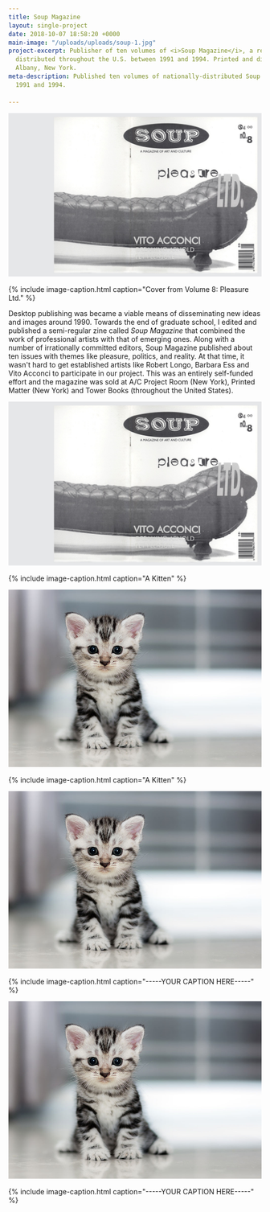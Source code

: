 ```yaml
---
title: Soup Magazine
layout: single-project
date: 2018-10-07 18:58:20 +0000
main-image: "/uploads/uploads/soup-1.jpg"
project-excerpt: Publisher of ten volumes of <i>Soup Magazine</i>, a rebellious zine
  distributed throughout the U.S. between 1991 and 1994. Printed and distributed in
  Albany, New York.
meta-description: Published ten volumes of nationally-distributed Soup Magazine between
  1991 and 1994.

---
```

![](/uploads/uploads/main-soup-magazine-1.jpg)

{% include image-caption.html caption="Cover from Volume 8: Pleasure Ltd." %}

Desktop publishing was became a viable means of disseminating new ideas and images around 1990. Towards the end of graduate school, I edited and published a semi-regular zine called <i>Soup Magazine</i> that combined the work of professional artists with that of emerging ones. Along with a number of irrationally committed editors, Soup Magazine published about ten issues with themes like pleasure, politics, and reality. At that time, it wasn't hard to get established artists like Robert Longo, Barbara Ess and Vito Acconci to participate in our project. This was an entirely self-funded effort and the magazine was sold at A/C Project Room (New York), Printed Matter (New York) and Tower Books (throughout the United States).

<section class="project-column-one" markdown="1">

![](/uploads/uploads/main-soup-magazine-1.jpg)

{% include image-caption.html caption="A Kitten" %}

</section>

<section class="project-column-two" markdown="1">

![Kitten](/uploads/uploads/4-ways-cheer-up-depressed-cat.jpg)

{% include image-caption.html caption="A Kitten" %}

</section>

<section class="project-column-one" markdown="1">

![](/uploads/uploads/4-ways-cheer-up-depressed-cat.jpg)

{% include image-caption.html caption="-----YOUR CAPTION HERE-----" %}

</section>

<section class="project-column-one" markdown="1">

![](/uploads/uploads/4-ways-cheer-up-depressed-cat.jpg)

{% include image-caption.html caption="-----YOUR CAPTION HERE-----" %}

</section>